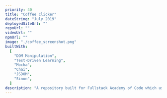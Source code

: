 ```yaml
---
priority: 40
title: "Coffee Clicker"
dateString: "July 2019"
deployedSiteUrl: ""
repoUrl: ""
videoUrl: ""
npmUrl: ""
image: "./coffee_screenshot.png"
builtWith:
  [
    "DOM Manipulation",
    "Test-Driven Learning",
    "Mocha",
    "Chai",
    "JSDOM",
    "Sinon",
  ]
description: "A repository built for Fullstack Academy of Code which uses test-driven learning to teach direct DOM manipulation. In use as part of the Fullstack curriculum. Private repository."
---
```

